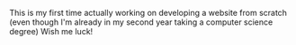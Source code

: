 This is my first time actually working on developing a website from scratch 
(even though I'm already in my second year taking a computer science degree)
Wish me luck!